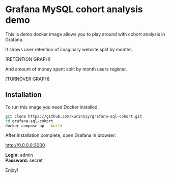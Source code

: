 # Grafana MySQL cohort analysis demo

This is demo docker image allows you to play around with cohort analysis in Grafana.

It shows user retention of imaginary website split by months. 

[RETENTION GRAPH]

And amount of money spent split by month users register.

[TURNOVER GRAPH]

## Installation

To run this image you need Docker installed.

```bash
git clone https://github.com/kurinniy/grafana-sql-cohort.git
cd grafana-sql-cohort
docker-compose up --build
```

After installation complete, open Grafana in browser:

http://0.0.0.0:3000

**Login:** admin  
**Password:** secret

Enjoy!